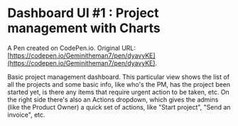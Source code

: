 # Dashboard UI #1 : Project management with Charts

A Pen created on CodePen.io. Original URL: [https://codepen.io/Geminitheman7/pen/dyavyKE](https://codepen.io/Geminitheman7/pen/dyavyKE).

Basic project management dashboard. This particular view shows the list of all the projects and some basic info, like who's the PM, has the project been started yet, is there any items that require urgent action to be taken, etc.
On the right side there's also an Actions dropdown, which gives the admins (like the Product Owner) a quick set of actions, like "Start project", "Send an invoice", etc.